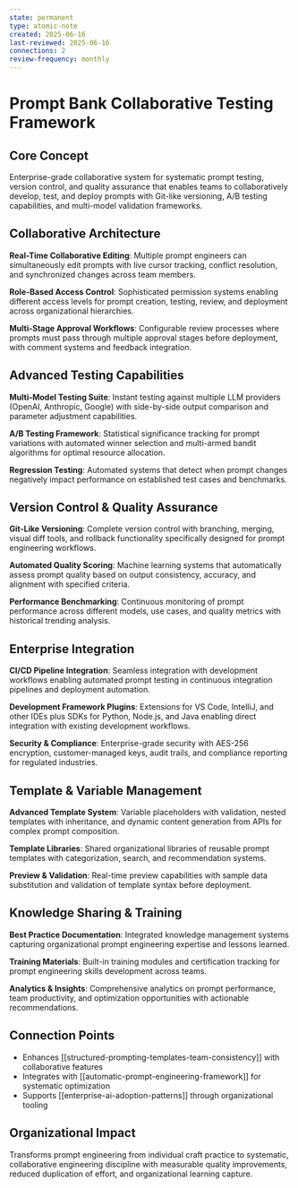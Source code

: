 ```yaml
---
state: permanent
type: atomic-note
created: 2025-06-16
last-reviewed: 2025-06-16
connections: 2
review-frequency: monthly
---
```


# Prompt Bank Collaborative Testing Framework

## Core Concept

Enterprise-grade collaborative system for systematic prompt testing, version control, and quality assurance that enables teams to collaboratively develop, test, and deploy prompts with Git-like versioning, A/B testing capabilities, and multi-model validation frameworks.

## Collaborative Architecture

**Real-Time Collaborative Editing**: Multiple prompt engineers can simultaneously edit prompts with live cursor tracking, conflict resolution, and synchronized changes across team members.

**Role-Based Access Control**: Sophisticated permission systems enabling different access levels for prompt creation, testing, review, and deployment across organizational hierarchies.

**Multi-Stage Approval Workflows**: Configurable review processes where prompts must pass through multiple approval stages before deployment, with comment systems and feedback integration.

## Advanced Testing Capabilities

**Multi-Model Testing Suite**: Instant testing against multiple LLM providers (OpenAI, Anthropic, Google) with side-by-side output comparison and parameter adjustment capabilities.

**A/B Testing Framework**: Statistical significance tracking for prompt variations with automated winner selection and multi-armed bandit algorithms for optimal resource allocation.

**Regression Testing**: Automated systems that detect when prompt changes negatively impact performance on established test cases and benchmarks.

## Version Control & Quality Assurance

**Git-Like Versioning**: Complete version control with branching, merging, visual diff tools, and rollback functionality specifically designed for prompt engineering workflows.

**Automated Quality Scoring**: Machine learning systems that automatically assess prompt quality based on output consistency, accuracy, and alignment with specified criteria.

**Performance Benchmarking**: Continuous monitoring of prompt performance across different models, use cases, and quality metrics with historical trending analysis.

## Enterprise Integration

**CI/CD Pipeline Integration**: Seamless integration with development workflows enabling automated prompt testing in continuous integration pipelines and deployment automation.

**Development Framework Plugins**: Extensions for VS Code, IntelliJ, and other IDEs plus SDKs for Python, Node.js, and Java enabling direct integration with existing development workflows.

**Security & Compliance**: Enterprise-grade security with AES-256 encryption, customer-managed keys, audit trails, and compliance reporting for regulated industries.

## Template & Variable Management

**Advanced Template System**: Variable placeholders with validation, nested templates with inheritance, and dynamic content generation from APIs for complex prompt composition.

**Template Libraries**: Shared organizational libraries of reusable prompt templates with categorization, search, and recommendation systems.

**Preview & Validation**: Real-time preview capabilities with sample data substitution and validation of template syntax before deployment.

## Knowledge Sharing & Training

**Best Practice Documentation**: Integrated knowledge management systems capturing organizational prompt engineering expertise and lessons learned.

**Training Materials**: Built-in training modules and certification tracking for prompt engineering skills development across teams.

**Analytics & Insights**: Comprehensive analytics on prompt performance, team productivity, and optimization opportunities with actionable recommendations.

## Connection Points

- Enhances [[structured-prompting-templates-team-consistency]] with collaborative features
- Integrates with [[automatic-prompt-engineering-framework]] for systematic optimization
- Supports [[enterprise-ai-adoption-patterns]] through organizational tooling

## Organizational Impact

Transforms prompt engineering from individual craft practice to systematic, collaborative engineering discipline with measurable quality improvements, reduced duplication of effort, and organizational learning capture.